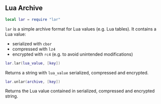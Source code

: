 ## Lua Archive

``` lua
local lar = require "lar"
```

`lar` is a simple archive format for Lua values (e.g. Lua tables). It
contains a Lua value:

- serialized with `cbor`
- compressed with `lz4`
- encrypted with `rc4` (e.g. to avoid unintended modifications)

``` lua
lar.lar(lua_value, [key])
```

Returns a string with `lua_value` serialized, compressed and encrypted.

``` lua
lar.unlar(archive, [key])
```

Returns the Lua value contained in serialized, compressed and encrypted
string.
